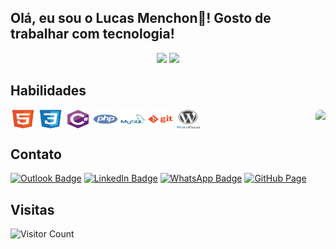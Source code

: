 ## Olá, eu sou o Lucas Menchon👋! Gosto de trabalhar com tecnologia!

<div align="center">

  <img height="180em" src="https://github-readme-stats.vercel.app/api?username=lucasmenchon&show_icons=true&theme=dark&include_all_commits=true&count_private=true"/>
  <img height="180em" src="https://github-readme-stats.vercel.app/api/top-langs/?username=lucasmenchon&layout=compact&langs_count=7&theme=dark"/>
  
</div>

## Habilidades

<div style="display: inline_block">
  <img align="center"  height="30" width="40" src="https://raw.githubusercontent.com/devicons/devicon/master/icons/html5/html5-original.svg" onclick="return false;">
  <img align="center"  height="30" width="40" src="https://raw.githubusercontent.com/devicons/devicon/master/icons/css3/css3-original.svg" onclick="return false;">
  <img align="center"  height="30" width="40" src="https://raw.githubusercontent.com/devicons/devicon/master/icons/csharp/csharp-original.svg" onclick="return false;">
  <img align="center"  height="30" width="40" src="https://raw.githubusercontent.com/devicons/devicon/master/icons/php/php-plain.svg" onclick="return false;">
  <img align="center"  height="30" width="40" src="https://raw.githubusercontent.com/devicons/devicon/master/icons/mysql/mysql-plain-wordmark.svg" onclick="return false;">
  <img align="center"  height="30" width="40" src="https://raw.githubusercontent.com/devicons/devicon/master/icons/git/git-plain-wordmark.svg">
  <img align="center"  height="30" width="40" src="https://raw.githubusercontent.com/devicons/devicon/master/icons/wordpress/wordpress-original.svg">
  <img align="right"  height="150" style="border-radius:50px;" src="https://raw.githubusercontent.com/lucasmenchon/lucasmenchon.github.io/main/assets/images/perfil%20animed.png">
</div>

## Contato

<div>

[![Outlook Badge](https://img.shields.io/badge/-Outlook-0072C6?style=flat-square&logo=microsoftoutlook&logoColor=white)](mailto:it.lucas@outlook.com)
[![LinkedIn Badge](https://img.shields.io/badge/-LinkedIn-0077b5?style=flat-square&logo=Linkedin&logoColor=white&link=https://www.linkedin.com/in/tilucas/)](https://www.linkedin.com/in/tilucas/)
[![WhatsApp Badge](https://img.shields.io/badge/-WhatsApp-00BB2D?style=flat-square&logo=whatsapp&logoColor=white&link=https://wa.link/qzdch8)](https://wa.link/qzdch8)
[![GitHub Page](https://img.shields.io/badge/-GitHub%20Page-purple?style=flat-square&logo=github&logoColor=white&link=https://lucasmenchon.github.io)](https://lucasmenchon.github.io)

</div>

## Visitas 

![Visitor Count](https://profile-counter.glitch.me/lucasmenchon/count.svg)

